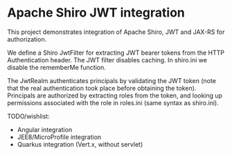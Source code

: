 # Apache Shiro JWT integration

This project demonstrates integration of Apache Shiro, JWT and JAX-RS for authorization.

We define a Shiro JwtFilter for extracting JWT bearer tokens from the HTTP Authentication header. The JWT filter
disables caching. In shiro.ini we disable the rememberMe function.

The JwtRealm authenticates principals by validating the JWT token (note that the real authentication took place
before obtaining the token). Principals are authorized by extracting roles from the token, and looking up permissions
associated with the role in roles.ini (same syntax as shiro.ini).

TODO/wishlist:
- Angular integration
- JEE8/MicroProfile integration
- Quarkus integration (Vert.x, without servlet)